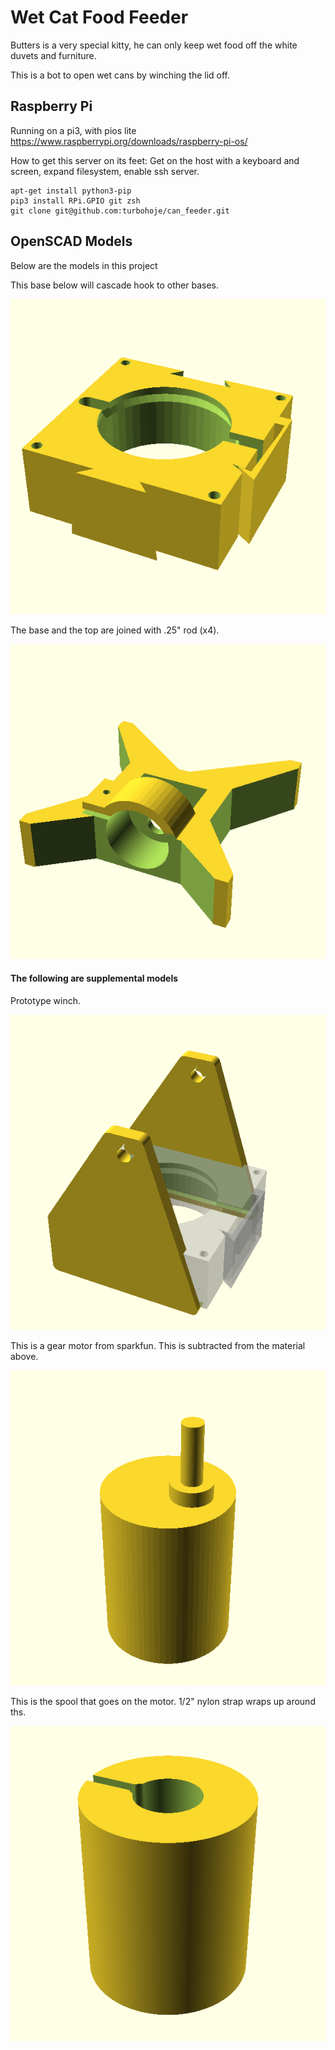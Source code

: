 # Wet Cat Food Feeder
Butters is a very special kitty, he can only keep wet food off the white duvets and furniture. 

This is a bot to open wet cans by winching the lid off.

## Raspberry Pi

Running on a pi3, with pios lite https://www.raspberrypi.org/downloads/raspberry-pi-os/

How to get this server on its feet:
Get on the host with a keyboard and screen, expand filesystem, enable ssh server.
```
apt-get install python3-pip
pip3 install RPi.GPIO git zsh
git clone git@github.com:turbohoje/can_feeder.git
```

## OpenSCAD Models
Below are the models in this project

This base below will cascade hook to other bases.

![base](./baseClamp.scad.png?raw=true)

The base and the top are joined with .25" rod (x4).

![base](./top_motormount.scad.png?raw=true)

#### The following are supplemental models

Prototype winch.

![prototype](./can_feeder.scad.png?raw=true)

This is a gear motor from sparkfun.  This is subtracted from the material above.

![base](./gear_motor.scad.png?raw=true)

This is the spool that goes on the motor.  1/2" nylon strap wraps up around ths.

![base](./spool.scad.png?raw=true)

